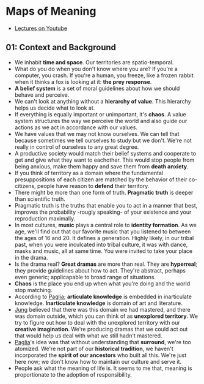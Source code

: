 # Maps of Meaning

* [Lectures on Youtube](https://www.youtube.com/watch?v=I8Xc2_FtpHI&list=PLSvU92BBjbcLH2oRiOlVexd3WBxO7XqYH)

## 01: Context and Background

* We inhabit **time and space**. Our territories are spatio-temporal.
* What do you do when you don't know where you are? If you're a computer, you crash. If you're a human, you freeze, like a frozen rabbit when it thinks a fox is looking at it: **the prey response**.
* **A belief system** is a set of moral guidelines about how we should behave and perceive.
* We can't look at anything without a **hierarchy of value**. This hierarchy helps us decide what to look at.
* If everything is equally important or unimportant, it's **chaos**. A value system structures the way we perceive the world and also guide our actions as we act in accordance with our values.
* We have values that we may not know ourselves. We can tell that because sometimes we tell ourselves to study but we don't. We're not really in control of ourselves to any great degree.
* A productive society would match their belief systems and cooperate to get and give what they want to eachother. This would stop people from being anxious, make them happy and save them from **death anxiety**.
* If you think of territory as a domain where the fundamental presuppositions of each citizen are matched by the behavior of their co-citizens, people have reason to **defend** their territory.
* There might be more than one form of truth. **Pragmatic truth** is deeper than scientific truth.
* Pragmatic truth is the truths that enable you to act in a manner that best, improves the probability -rougly speaking- of your existence and your reproduction maximally.
* In most cultures, **music** plays a central role to **identity formation**. As we age, we'll find out that our favorite music that you listened to between the ages of 16 and 20. It defines a generation. Highly likely, in our tribal past, when you were inculcated into tribal culture, it was with dance, masks and music, all at same time. You were invited to take your place in the drama.
* Is the drama real? **Great dramas** are more than real. They are **hyperreal**; they provide guidelines about how to act. They're abstract, perhaps even generic; applicapable to broad range of situations.
* **Chaos** is the place you end up when what you're doing and the world stop matching.
* According to [Paglia](https://en.wikipedia.org/wiki/Camille_Paglia); **articulate knowledge** is embedded in inarticulate knowledge. **Inarticulate knowledge** is domain of art and literature.
* [Jung](https://en.wikipedia.org/wiki/Carl_Jung) believed that there was this domain we had mastered, and there was domain outside, which you can think of as **unexplored territory**. We try to figure out how to deal with the unexplored territory with our **creative imagination**. We're producing dramas that we could act out that would help us deal with what we still hadn't mastered.
* [Paglia](https://en.wikipedia.org/wiki/Camille_Paglia)'s idea was that without understanding that **surround**, we're too atomized. We're not part of our **historical tradition**, we haven't incorporated the **spirit of our ancestors** who built all this. We're just here now; we don't know how to maintain our culture and serve it.
* People ask what the meaning of life is. It seems to me that, meaning is proportionate to the adoption of responsibility.

##
